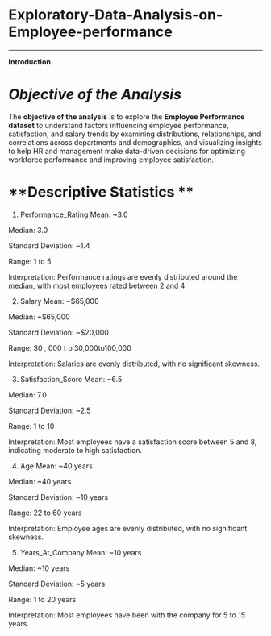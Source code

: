 # Exploratory-Data-Analysis-on-Employee-performance
---

**Introduction**
# *Objective of the Analysis*
The **objective of the analysis** is to explore the **Employee Performance dataset**  to understand factors influencing employee performance, satisfaction, and salary trends by examining distributions, relationships, and correlations across departments and demographics, and visualizing insights to help HR and management make data-driven decisions for optimizing workforce performance and improving employee satisfaction.

# **Descriptive Statistics **
1. Performance_Rating
Mean: ~3.0

Median: 3.0

Standard Deviation: ~1.4

Range: 1 to 5

Interpretation: Performance ratings are evenly distributed around the median, with most employees rated between 2 and 4.

2. Salary
Mean: ~$65,000

Median: ~$65,000

Standard Deviation: ~$20,000

Range:
30
,
000
t
o
30,000to100,000

Interpretation: Salaries are evenly distributed, with no significant skewness.

3. Satisfaction_Score
Mean: ~6.5

Median: 7.0

Standard Deviation: ~2.5

Range: 1 to 10

Interpretation: Most employees have a satisfaction score between 5 and 8, indicating moderate to high satisfaction.

4. Age
Mean: ~40 years

Median: ~40 years

Standard Deviation: ~10 years

Range: 22 to 60 years

Interpretation: Employee ages are evenly distributed, with no significant skewness.

5. Years_At_Company
Mean: ~10 years

Median: ~10 years

Standard Deviation: ~5 years

Range: 1 to 20 years

Interpretation: Most employees have been with the company for 5 to 15 years.


